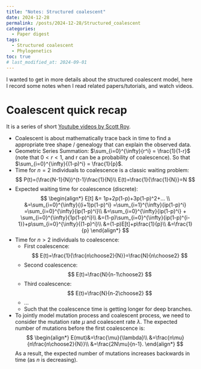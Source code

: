 ```yaml
---
title: "Notes: Structured coalescent"
date: 2024-12-28
permalink: /posts/2024-12-28/Structured_coalescent
categories:
  - Paper digest
tags:
  - Structured coalescent
  - Phylogenetics
toc: true
# last_modified_at: 2024-09-01
---
```


I wanted to get in more details about the structured coalescent model, here I record some notes when I read related papers/tutorials, and watch videos.

# Coalescent quick recap

It is a series of short [Youtube videos by Scott Roy](https://www.youtube.com/playlist?list=PLXbnX6Ihecnmngifb2E_L3nqwR2tiLcTu).

- Coalescent is about mathematically trace back in time to find a appropriate tree shape / genealogy that can explain the observed data.
- Geometric Series Summation: $\sum_{i=0}^{\infty}{r^i} = \frac{1}{1-r}$ (note that $0<r<1$, and r can be a probability of coalescence). So that $\sum_{i=0}^{\infty}{(1-p)^i} = \frac{1}{p}$. 
- Time for $n=2$ individuals to coalescence is a classic waiting problem:
$$
P(t)=(\frac{N-1}{N})^{t-1}\frac{1}{N}\\
E(t)=\frac{1}{\frac{1}{N}}=N
$$
- Expected waiting time for coalescence (discrete): 
$$
\begin{align*}
E[t] &= 1p+2p(1-p)+3p(1-p)^2+... \\
&=\sum_{i=0}^{\infty}{(i+1)p(1-p)^i} =\sum_{i=1}^{\infty}{ip(1-p)^i} =\sum_{i=0}^{\infty}{ip(1-p)^i}\\
&=\sum_{i=0}^{\infty}{ip(1-p)^i} + \sum_{i=0}^{\infty}{1p(1-p)^i}\\
&=(1-p)\sum_{i=0}^{\infty}{ip(1-p)^{i-1}}+p\sum_{i=0}^{\infty}{(1-p)^i}\\
&=(1-p)E[t]+p\frac{1}{p}\\
&=\frac{1}{p}
\end{align*}
$$
- Time for $n>2$ individuals to coalescence: 
  - First coalescence:
  $$
  E(t)=\frac{1}{\frac{n\choose2}{N}}=\frac{N}{n\choose2}
  $$
  - Second coalescence:
  $$
  E(t)=\frac{N}{n-1\choose2}
  $$
  - Third coalescence:
  $$
  E(t)=\frac{N}{n-2\choose2}
  $$
  - ...
  - Such that the coalescence time is getting longer for deep branches.
- To jointly model mutation process and coalescent process, we need to consider the mutation rate $\mu$ and coalescent rate $\lambda$. The expected number of mutations before the first coalescence is: 
  $$
  \begin{align*}
  E(mut)&=\frac{\mu}{\lambda}\\
  &=\frac{n\mu}{n\frac{n\choose2}{N}}\\
  &=\frac{2N\mu}{n-1}.
  \end{align*}
  $$
  As a result, the expected number of mutations increases backwards in time (as $n$ is decreasing).
